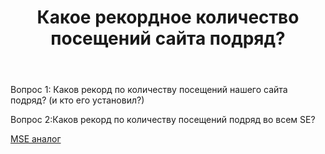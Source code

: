 ﻿---
title: "Какое рекордное количество посещений сайта подряд?"
se.owner.user_id: 337540
se.owner.display_name: "Victor VosMottor thanks Monica"
se.owner.link: "https://ru.meta.stackoverflow.com/users/337540/victor-vosmottor-thanks-monica"
se.link: "https://ru.meta.stackoverflow.com/questions/10139/%d0%9a%d0%b0%d0%ba%d0%be%d0%b5-%d1%80%d0%b5%d0%ba%d0%be%d1%80%d0%b4%d0%bd%d0%be%d0%b5-%d0%ba%d0%be%d0%bb%d0%b8%d1%87%d0%b5%d1%81%d1%82%d0%b2%d0%be-%d0%bf%d0%be%d1%81%d0%b5%d1%89%d0%b5%d0%bd%d0%b8%d0%b9-%d1%81%d0%b0%d0%b9%d1%82%d0%b0-%d0%bf%d0%be%d0%b4%d1%80%d1%8f%d0%b4"
se.question_id: 10139
se.post_type: question
se.score: 12
---
<p>Вопрос 1: Каков рекорд по количеству посещений нашего сайта подряд? (и кто его установил?)</p>

<p>Вопрос 2:Каков рекорд по количеству посещений подряд во всем SE?</p>

<p><a href="https://meta.stackexchange.com/questions/143842/record-for-most-consecutive-days-visited">MSE аналог</a></p>
